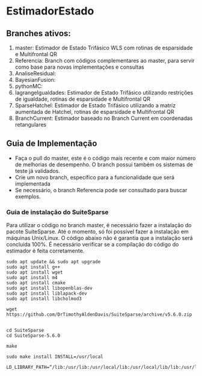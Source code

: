 # EstimadorEstado


## Branches ativos:
   1. master: Estimador de Estado Trifásico WLS com rotinas de esparsidade e Multifrontal QR
   2. Referencia: Branch com códigos complementares ao master, para servir como base para novas implementações e consultas
   3. AnaliseResidual:
   4. BayesianFusion:
   5. pythonMC:
   6. lagrangeIgualdades: Estimador de Estado Trifásico utilizando restrições de igualdade, rotinas de esparsidade e Multifrontal QR
   7. SparseHatchel: Estimador de Estado Trifásico utilizando a matriz aumentada de Hatchel, rotinas de esparsidade e Multifrontal QR 
   8. BranchCurrent: Estimador baseado no Branch Current em coordenadas retangulares

## Guia de Implementação
  * Faça o pull do master, este é o código mais recente e com maior número de melhorias de desempenho. O branch possui também os sistemas de teste já validados.
  * Crie um novo branch, específico para a funcionalidade que será implementada
  * Se necessário, o branch Referencia pode ser consultado para buscar exemplos. 
  
 ### Guia de instalação do SuiteSparse
 Para utilizar o código no branch master, é necessário fazer a instalação do pacote SuiteSparse. Até o momento, só foi possível fazer a instalação em máquinas Unix/Linux. O código abaixo não é garantia que a instalação será concluída 100%. É necessário verificar se a compilação do código do estimador é feita corretamente.
 
 ```
sudo apt update && sudo apt upgrade
sudo apt install g++
sudo apt install wget
sudo apt install m4
sudo apt install cmake
sudo apt install libopenblas-dev
sudo apt install liblapack-dev
sudo apt install libcholmod3

wget https://github.com/DrTimothyAldenDavis/SuiteSparse/archive/v5.6.0.zip


cd SuiteSparse
cd SuiteSparse-5.6.0

make

sudo make install INSTALL=/usr/local

LD_LIBRARY_PATH=“/lib:/usr/lib:/usr/local/lib:/usr/local/lib/lib:/usr/local/lib/include"

 ```
